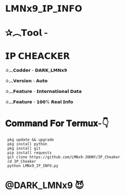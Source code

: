 # 𝗟𝗠𝗡𝘅𝟵_𝗜𝗣_𝗜𝗡𝗙𝗢

#    ✰︵𝗧𝗼𝗼𝗹 - 
#  𝗜𝗣 𝗖𝗛𝗘𝗔𝗖𝗞𝗘𝗥
✰︵𝗖𝗼𝗱𝗱𝗲𝗿 - 𝗗𝗔𝗥𝗞_𝗟𝗠𝗡𝘅𝟵

✰︵𝗩𝗲𝗿𝘀𝗶𝗼𝗻 - 𝗔𝘂𝘁𝗼

✰︵𝗙𝗲𝗮𝘁𝘂𝗿𝗲 - 𝗜𝗻𝘁𝗲𝗿𝗻𝗮𝘁𝗶𝗼𝗻𝗮𝗹 𝗗𝗮𝘁𝗮

✰︵𝗙𝗲𝗮𝘁𝘂𝗿𝗲 - 𝟭𝟬𝟬% 𝗥𝗲𝗮𝗹 𝗜𝗻𝗳𝗼

# 𝐂𝐨𝐦𝐦𝐚𝐧𝐝  𝐅𝐨𝐫 𝐓𝐞𝐫𝐦𝐮𝐱-👇

     pkg update && upgrade
     pkg install python
     pkg install git
     pip install requests
     git clone https://github.com/LMNx9-JOHNY/IP_Cheaker
     cd IP_Cheaker
     python LMNx9_IP_INFO.py


# @DARK_LMNx9 😈
